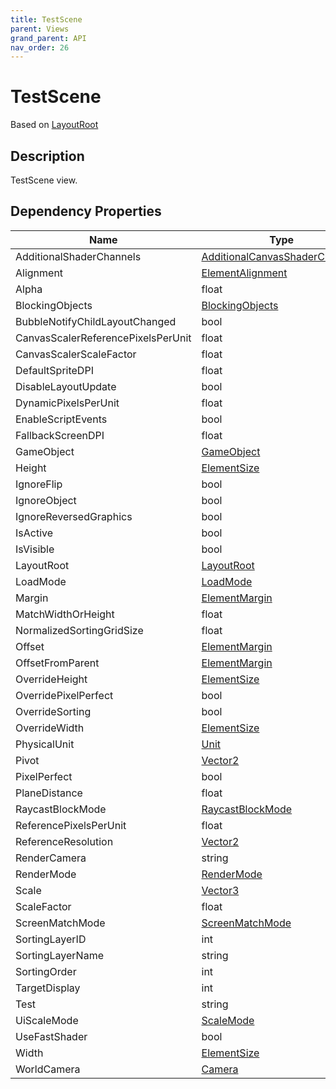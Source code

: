 ```yaml
---
title: TestScene
parent: Views
grand_parent: API
nav_order: 26
---
```


# TestScene

Based on [LayoutRoot](LayoutRoot)

## Description

TestScene view.

## Dependency Properties

| Name | Type | Description |
| --- | --- | --- |
| AdditionalShaderChannels | [AdditionalCanvasShaderChannels](http://docs.unity3d.com/ScriptReference/AdditionalCanvasShaderChannels.html) |  |
| Alignment | [ElementAlignment](../Types/ElementAlignment) |  |
| Alpha | float |  |
| BlockingObjects | [BlockingObjects](http://docs.unity3d.com/ScriptReference/BlockingObjects.html) |  |
| BubbleNotifyChildLayoutChanged | bool |  |
| CanvasScalerReferencePixelsPerUnit | float |  |
| CanvasScalerScaleFactor | float |  |
| DefaultSpriteDPI | float |  |
| DisableLayoutUpdate | bool |  |
| DynamicPixelsPerUnit | float |  |
| EnableScriptEvents | bool |  |
| FallbackScreenDPI | float |  |
| GameObject | [GameObject](http://docs.unity3d.com/ScriptReference/GameObject.html) |  |
| Height | [ElementSize](../Types/ElementSize) |  |
| IgnoreFlip | bool |  |
| IgnoreObject | bool |  |
| IgnoreReversedGraphics | bool |  |
| IsActive | bool |  |
| IsVisible | bool |  |
| LayoutRoot | [LayoutRoot](LayoutRoot) |  |
| LoadMode | [LoadMode](../Types/LoadMode) |  |
| Margin | [ElementMargin](../Types/ElementMargin) |  |
| MatchWidthOrHeight | float |  |
| NormalizedSortingGridSize | float |  |
| Offset | [ElementMargin](../Types/ElementMargin) |  |
| OffsetFromParent | [ElementMargin](../Types/ElementMargin) |  |
| OverrideHeight | [ElementSize](../Types/ElementSize) |  |
| OverridePixelPerfect | bool |  |
| OverrideSorting | bool |  |
| OverrideWidth | [ElementSize](../Types/ElementSize) |  |
| PhysicalUnit | [Unit](http://docs.unity3d.com/ScriptReference/Unit.html) |  |
| Pivot | [Vector2](http://docs.unity3d.com/ScriptReference/Vector2.html) |  |
| PixelPerfect | bool |  |
| PlaneDistance | float |  |
| RaycastBlockMode | [RaycastBlockMode](../Types/RaycastBlockMode) |  |
| ReferencePixelsPerUnit | float |  |
| ReferenceResolution | [Vector2](http://docs.unity3d.com/ScriptReference/Vector2.html) |  |
| RenderCamera | string |  |
| RenderMode | [RenderMode](http://docs.unity3d.com/ScriptReference/RenderMode.html) |  |
| Scale | [Vector3](http://docs.unity3d.com/ScriptReference/Vector3.html) |  |
| ScaleFactor | float |  |
| ScreenMatchMode | [ScreenMatchMode](http://docs.unity3d.com/ScriptReference/ScreenMatchMode.html) |  |
| SortingLayerID | int |  |
| SortingLayerName | string |  |
| SortingOrder | int |  |
| TargetDisplay | int |  |
| Test | string |  |
| UiScaleMode | [ScaleMode](http://docs.unity3d.com/ScriptReference/ScaleMode.html) |  |
| UseFastShader | bool |  |
| Width | [ElementSize](../Types/ElementSize) |  |
| WorldCamera | [Camera](http://docs.unity3d.com/ScriptReference/Camera.html) |  |
